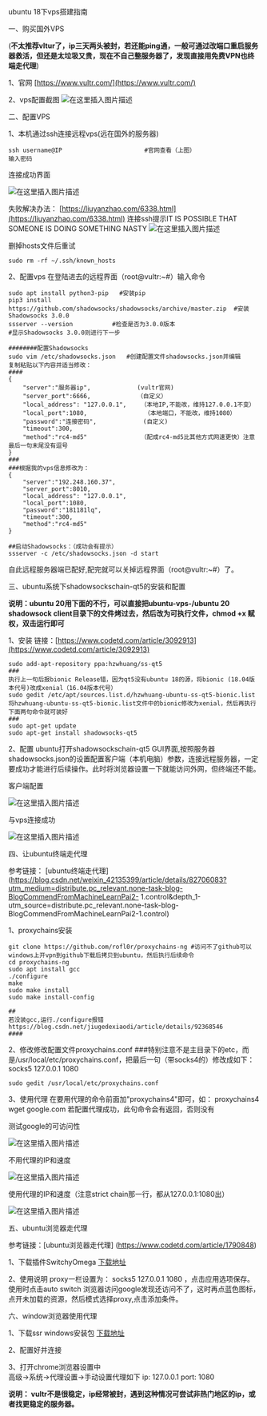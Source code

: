 ubuntu 18下vps搭建指南

一、购买国外VPS

(**不太推荐vltur了，ip三天两头被封，若还能ping通，一般可通过改端口重启服务器救活，但还是太垃圾又贵，现在不自己整服务器了，发现直接用免费VPN也终端走代理**)

1、官网
[https://www.vultr.com/](https://www.vultr.com/)

2、vps配置截图
 ![在这里插入图片描述](https://img-blog.csdnimg.cn/20210218124113512.png?x-oss-process=image/watermark,type_ZmFuZ3poZW5naGVpdGk,shadow_10,text_aHR0cHM6Ly9ibG9nLmNzZG4ubmV0L2RyYWdvbnN0cm9uZw==,size_16,color_FFFFFF,t_70#pic_center)

二、配置VPS

1、本机通过ssh连接远程vps(远在国外的服务器)

```
ssh username@IP                       #官网查看（上图）
输入密码                              

```
连接成功界面

![在这里插入图片描述](https://img-blog.csdnimg.cn/20210218124305245.png?x-oss-process=image/watermark,type_ZmFuZ3poZW5naGVpdGk,shadow_10,text_aHR0cHM6Ly9ibG9nLmNzZG4ubmV0L2RyYWdvbnN0cm9uZw==,size_16,color_FFFFFF,t_70#pic_center)

失败解决办法：
[https://liuyanzhao.com/6338.html](https://liuyanzhao.com/6338.html)
连接ssh提示IT IS POSSIBLE THAT SOMEONE IS DOING SOMETHING NASTY
 ![在这里插入图片描述](https://img-blog.csdnimg.cn/20210218124406695.png?x-oss-process=image/watermark,type_ZmFuZ3poZW5naGVpdGk,shadow_10,text_aHR0cHM6Ly9ibG9nLmNzZG4ubmV0L2RyYWdvbnN0cm9uZw==,size_16,color_FFFFFF,t_70#pic_center)

删掉hosts文件后重试

```
sudo rm -rf ~/.ssh/known_hosts
```


2、配置vps
在登陆进去的远程界面（root@vultr:~#）输入命令

```
sudo apt install python3-pip   #安装pip
pip3 install https://github.com/shadowsocks/shadowsocks/archive/master.zip  #安装Shadowsocks 3.0.0
ssserver --version           #检查是否为3.0.0版本
#显示Shadowsocks 3.0.0则进行下一步

########配置Shadowsocks
sudo vim /etc/shadowsocks.json   #创建配置文件shadowsocks.json并编辑
复制粘贴以下内容并适当修改：
####
{
    "server":"服务器ip",             (vultr官网)
    "server_port":6666,             （自定义）
    "local_address": "127.0.0.1",    （本地IP,不能改，维持127.0.0.1不变）
    "local_port":1080,                （本地端口，不能改，维持1080）
    "password":"连接密码",             (自定义)
    "timeout":300,                    
    "method":"rc4-md5"               （配成rc4-md5比其他方式网速更快）注意最后一句末尾没有逗号
}
###
###根据我的vps信息修改为：
{
    "server":"192.248.160.37",   
    "server_port":8010,    
    "local_address": "127.0.0.1",   
    "local_port":1080,                
    "password":"181181lq",            
    "timeout":300,                    
    "method":"rc4-md5"              
}

##启动Shadowsocks：（成功会有提示）
ssserver -c /etc/shadowsocks.json -d start

```



自此远程服务器端已配好,配完就可以关掉远程界面（root@vultr:~#）了。

三、ubuntu系统下shadowsockschain-qt5的安装和配置

**说明：ubuntu 20用下面的不行，可以直接把ubuntu-vps-/ubuntu 20 shadowsock client目录下的文件烤过去，然后改为可执行文件，chmod +x 赋权，双击运行即可**

1、安装
链接：[https://www.codetd.com/article/3092913](https://www.codetd.com/article/3092913)

```
sudo add-apt-repository ppa:hzwhuang/ss-qt5
###
执行上一句后报bionic Release错，因为qt5没有ubuntu 18的源，将bionic (18.04版本代号)改成xenial（16.04版本代号）
sudo gedit /etc/apt/sources.list.d/hzwhuang-ubuntu-ss-qt5-bionic.list
将hzwhuang-ubuntu-ss-qt5-bionic.list文件中的bionic修改为xenial，然后再执行下面两句命令就可装好
###
sudo apt-get update
sudo apt-get install shadowsocks-qt5

```

2、配置
ubuntu打开shadowsockschain-qt5 GUI界面,按照服务器shadowsocks.json的设置配置客户端（本机电脑）参数，连接远程服务器，一定要成功才能进行后续操作。此时将浏览器设置一下就能访问外网，但终端还不能。

客户端配置

 ![在这里插入图片描述](https://img-blog.csdnimg.cn/20210218124805626.png?x-oss-process=image/watermark,type_ZmFuZ3poZW5naGVpdGk,shadow_10,text_aHR0cHM6Ly9ibG9nLmNzZG4ubmV0L2RyYWdvbnN0cm9uZw==,size_16,color_FFFFFF,t_70#pic_center)

与vps连接成功

![在这里插入图片描述](https://img-blog.csdnimg.cn/20210218124824243.png?x-oss-process=image/watermark,type_ZmFuZ3poZW5naGVpdGk,shadow_10,text_aHR0cHM6Ly9ibG9nLmNzZG4ubmV0L2RyYWdvbnN0cm9uZw==,size_16,color_FFFFFF,t_70#pic_center)


四、让ubuntu终端走代理

参考链接：
[ubuntu终端走代理](https://blog.csdn.net/weixin_42135399/article/details/82706083?utm_medium=distribute.pc_relevant.none-task-blog-BlogCommendFromMachineLearnPai2-
1.control&depth_1-utm_source=distribute.pc_relevant.none-task-blog-BlogCommendFromMachineLearnPai2-1.control)

1、proxychains安装

```
git clone https://github.com/rofl0r/proxychains-ng #访问不了github可以windows上开vpn到github下载后拷贝到ubuntu，然后执行后续命令
cd proxychains-ng
sudo apt install gcc
./configure
make
sudo make install
sudo make install-config

##
若没装gcc,运行./configure报错
https://blog.csdn.net/jiugedexiaodi/article/details/92368546
####

```


2、修改修改配置文件proxychains.conf
###特别注意不是主目录下的etc，而是/usr/local/etc/proxychains.conf，把最后一句（带socks4的）修改成如下：
socks5  127.0.0.1 1080  

```
sudo gedit /usr/local/etc/proxychains.conf
```

3、使用代理
在要用代理的命令前面加"proxychains4"即可，如：
proxychains4 wget google.com
若配置代理成功，此句命令会有返回，否则没有

测试google的可访问性

 ![在这里插入图片描述](https://img-blog.csdnimg.cn/20210218125015484.png?x-oss-process=image/watermark,type_ZmFuZ3poZW5naGVpdGk,shadow_10,text_aHR0cHM6Ly9ibG9nLmNzZG4ubmV0L2RyYWdvbnN0cm9uZw==,size_16,color_FFFFFF,t_70#pic_center)

不用代理的IP和速度

 ![在这里插入图片描述](https://img-blog.csdnimg.cn/20210218125023903.png#pic_center)

使用代理的IP和速度（注意strict chain那一行，都从127.0.0.1:1080出）

 ![在这里插入图片描述](https://img-blog.csdnimg.cn/20210218125058710.png?x-oss-process=image/watermark,type_ZmFuZ3poZW5naGVpdGk,shadow_10,text_aHR0cHM6Ly9ibG9nLmNzZG4ubmV0L2RyYWdvbnN0cm9uZw==,size_16,color_FFFFFF,t_70#pic_center)


五、ubuntu浏览器走代理

参考链接：[ubuntu浏览器走代理]
(https://www.codetd.com/article/1790848)

1、下载插件SwitchyOmega 
[下载地址](https://proxy-switchyomega.com/download/#firefox-%E6%88%96%E5%9F%BA%E4%BA%8E-mozilla-%E7%9A%84%E6%B5%8F%E8%A7%88%E5%99%A8)

2、使用说明
proxy一栏设置为：  socks5 127.0.0.1 1080  ，点击应用选项保存。
使用时点击auto switch 
浏览器访问google发现还访问不了，这时再点蓝色图标，点开未加载的资源，然后模式选择proxy,点击添加条件。

六、window浏览器使用代理

1、下载ssr windows安装包
[下载地址](https://tlanyan.me/shadowsockr-shadowsocksr-shadowsocksrr-clients/)

2、配置好并连接

3、打开chrome浏览器设置中  
高级->系统->代理设置->手动设置代理如下
ip:   127.0.0.1
port: 1080




**说明：
vultr不是很稳定，ip经常被封，遇到这种情况可尝试非热门地区的ip，或者找更稳定的服务器。**
